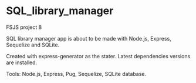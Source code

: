# SQL_library_manager
 FSJS project 8

SQL library manager app is about to be made with Node.js, Express, Sequelize and SQLite.

Created with express-generator as the stater. Latest dependencies versions are installed.

Tools: Node.js, Express, Pug, Sequelize, SQLite database.